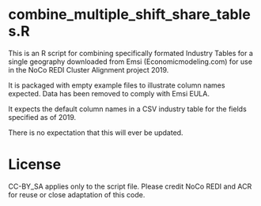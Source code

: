 
# combine_multiple_shift_share_tables.R

This is an R script for combining specifically formated Industry Tables for a single geography downloaded from Emsi (Economicmodeling.com) for use in the NoCo REDI Cluster Alignment project 2019.


It is packaged with empty example files to illustrate column names expected. Data has been removed to comply with Emsi EULA.

It expects the default column names in a CSV industry table for the fields specified as of 2019.


There is no expectation that this will ever be updated.


# License

CC-BY_SA applies only to the script file. Please credit NoCo REDI and ACR for reuse or close adaptation of this code.
